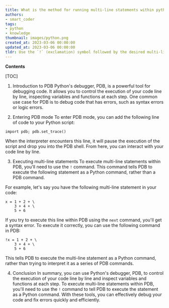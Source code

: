 ```yaml
---
title: What is the method for running multi-line statements within python's built-in debugger (pdb)?
authors:
- smart_coder
tags:
- python
- knowledge
thumbnail: images/python.png
created_at: 2023-03-06 00:00:00
updated_at: 2023-03-06 00:00:00
tldr: Use the `!` (exclamation) symbol followed by the desired multi-line code block enclosed in triple quotes.
---
```


**Contents**

[TOC]

1. Introduction to PDB
Python's debugger, PDB, is a powerful tool for debugging code. It allows you to control the execution of your code line by line, inspecting variables and functions at each step. One common use case for PDB is to debug code that has errors, such as syntax errors or logic errors.

2. Entering PDB mode
To enter PDB mode, you can add the following line of code to your Python script:
```
import pdb; pdb.set_trace()
```
When the interpreter encounters this line, it will pause the execution of the script and drop you into the PDB shell. From here, you can interact with your code line by line.

3. Executing multi-line statements
To execute multi-line statements within PDB, you'll need to use the `!` command. This command tells PDB to execute the following statement as a Python command, rather than a PDB command.

For example, let's say you have the following multi-line statement in your code:
```
x = 1 + 2 + \
    3 + 4 + \
    5 + 6
```
If you try to execute this line within PDB using the `next` command, you'll get a syntax error. To execute it correctly, you can use the following command in PDB:
```
!x = 1 + 2 + \
    3 + 4 + \
    5 + 6
```
This tells PDB to execute the multi-line statement as a Python command, rather than trying to interpret it as a series of PDB commands.

4. Conclusion
In summary, you can use Python's debugger, PDB, to control the execution of your code line by line and inspect variables and functions at each step. To execute multi-line statements within PDB, you'll need to use the `!` command to tell PDB to execute the statement as a Python command. With these tools, you can effectively debug your code and fix errors quickly and efficiently.
